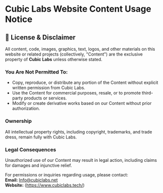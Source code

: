 # Cubic Labs Website Content Usage Notice

## 🚫 License & Disclaimer

All content, code, images, graphics, text, logos, and other materials on this website or related projects (collectively, "Content") are the exclusive property of **Cubic Labs** unless otherwise stated.  

### You Are Not Permitted To:
- Copy, reproduce, or distribute any portion of the Content without explicit written permission from Cubic Labs.  
- Use the Content for commercial purposes, resale, or to promote third-party products or services.  
- Modify or create derivative works based on our Content without prior authorization.  

### Ownership
All intellectual property rights, including copyright, trademarks, and trade dress, remain fully with Cubic Labs.  

### Legal Consequences
Unauthorized use of our Content may result in legal action, including claims for damages and injunctive relief.  

For permissions or inquiries regarding usage, please contact:  
**Email:** Info@cubiclabs.net  
**Website:** (https://www.cubiclabs.tech/)



